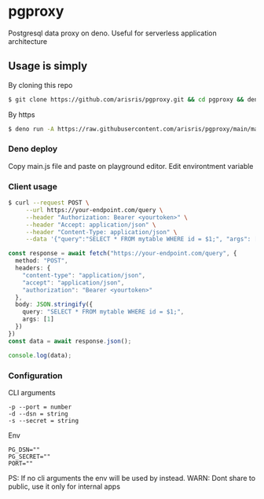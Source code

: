 # pgproxy
Postgresql data proxy on deno. Useful for serverless application architecture

## Usage is simply

By cloning this repo

```sh
$ git clone https://github.com/arisris/pgproxy.git && cd pgproxy && deno run -A main.ts -d postgresql://postgres:postgres@localhost/test -s secretkey -p 8999
```

By https

```sh
$ deno run -A https://raw.githubusercontent.com/arisris/pgproxy/main/main.ts -d postgresql://postgres:postgres@localhost/test -s secretkey -p 8999
```

### Deno deploy

Copy main.js file and paste on playground editor. Edit environtment variable


### Client usage

```sh
$ curl --request POST \
     --url https://your-endpoint.com/query \
     --header "Authorization: Bearer <yourtoken>" \
     --header "Accept: application/json" \
     --header "Content-Type: application/json" \
     --data '{"query":"SELECT * FROM mytable WHERE id = $1;", "args": [1]}'
```

```ts
const response = await fetch("https://your-endpoint.com/query", {
  method: "POST",
  headers: {
    "content-type": "application/json",
    "accept": "application/json",
    "authorization": "Bearer <yourtoken>"
  },
  body: JSON.stringify({
    query: "SELECT * FROM mytable WHERE id = $1;",
    args: [1]
  })
})
const data = await response.json();

console.log(data);
```

### Configuration

CLI arguments

```
-p --port = number
-d --dsn = string
-s --secret = string
```

Env

```env
PG_DSN=""
PG_SECRET=""
PORT=""
```

PS: If no cli arguments the env will be used by instead.
WARN: Dont share to public, use it only for internal apps